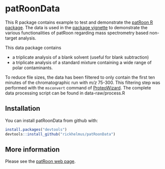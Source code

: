 # patRoonData

This R package contains example to test and demonstrate the [patRoon R package][patRoon].
The data is used in the [package vignette][patRoon-tutorial] to demonstrate the various functionalities of patRoon regarding mass spectrometry based non-target analysis.

This data package contains
* a triplicate analysis of a blank solvent (useful for blank subtraction)
* a triplicate analysis of a standard mixture containing a wide range of polar contaminants.

To reduce file sizes, the data has been filtered to only contain the first ten minutes of the chromatographic run with _m/z_ 75-300. This filtering step was performed with the `msconvert` command of [ProteoWizard]. The complete data processing script can be found in data-raw/process.R

## Installation

You can install patRoonData from github with:

``` r
install.packages("devtools")
devtools::install_github("rickhelmus/patRoonData")
```

## More information

Please see the [patRoon web page][patRoon-web].


[patRoon]: https://github.com/rickhelmus/patRoon
[patRoon-web]: https://rickhelmus.github.io/patRoon/
[patRoon-tutorial]: https://github.com/rickhelmus/patRoon/blob/master/docs/articles/tutorial.html
[OpenMS]: http://openms.de/
[ProteoWizard]: http://proteowizard.sourceforge.net/index.shtml
